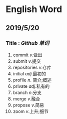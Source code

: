 # English Word
## 2019/5/20
### **Title** : *Github* *单词*

1. commit                                                      *v*.做出
2. submit                                                       *v*.提交
3. repositories                                              *v*.仓库
4. initial		                                         *adj*.最初的
5. profile                                                       *n*. 简介;概述
6. private                                                      *adj*.私有的
7. branch                                                      *n*.分支
8. merge                                                       *v*.融合
9. propose                                                   *v*.简易
10. zoom                                                        *v*.上升;细节










